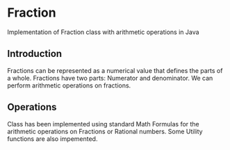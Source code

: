 # Fraction
 Implementation of Fraction class with arithmetic operations in Java 

## Introduction
Fractions can be represented as a numerical value that defines the parts of a whole. 
Fractions have two parts: Numerator and denominator. We can perform arithmetic operations on fractions. 

## Operations
Class has been implemented using standard Math Formulas for the arithmetic operations on Fractions or 
Rational numbers. Some Utility functions are also impemented.  